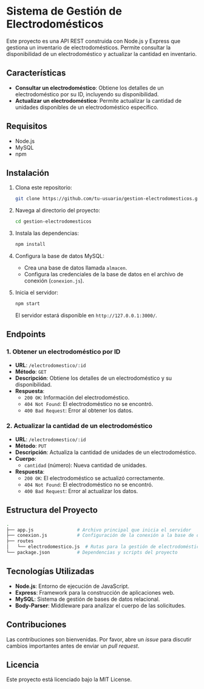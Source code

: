 # Sistema de Gestión de Electrodomésticos

Este proyecto es una API REST construida con Node.js y Express que gestiona un inventario de electrodomésticos. Permite consultar la disponibilidad de un electrodoméstico y actualizar la cantidad en inventario.

## Características

- **Consultar un electrodoméstico**: Obtiene los detalles de un electrodoméstico por su ID, incluyendo su disponibilidad.
- **Actualizar un electrodoméstico**: Permite actualizar la cantidad de unidades disponibles de un electrodoméstico específico.

## Requisitos

- Node.js
- MySQL
- npm

## Instalación

1. Clona este repositorio:

   ```bash
   git clone https://github.com/tu-usuario/gestion-electrodomesticos.git
   ```

2. Navega al directorio del proyecto:

   ```bash
   cd gestion-electrodomesticos
   ```

3. Instala las dependencias:

   ```bash
   npm install
   ```

4. Configura la base de datos MySQL:

   - Crea una base de datos llamada `almacen`.
   - Configura las credenciales de la base de datos en el archivo de conexión (`conexion.js`).

5. Inicia el servidor:

   ```bash
   npm start
   ```

   El servidor estará disponible en `http://127.0.0.1:3000/`.

## Endpoints

### 1. Obtener un electrodoméstico por ID

- **URL**: `/electrodomestico/:id`
- **Método**: `GET`
- **Descripción**: Obtiene los detalles de un electrodoméstico y su disponibilidad.
- **Respuesta**:
  - `200 OK`: Información del electrodoméstico.
  - `404 Not Found`: El electrodoméstico no se encontró.
  - `400 Bad Request`: Error al obtener los datos.

### 2. Actualizar la cantidad de un electrodoméstico

- **URL**: `/electrodomestico/:id`
- **Método**: `PUT`
- **Descripción**: Actualiza la cantidad de unidades de un electrodoméstico.
- **Cuerpo**:
  - `cantidad` (número): Nueva cantidad de unidades.
- **Respuesta**:
  - `200 OK`: El electrodoméstico se actualizó correctamente.
  - `404 Not Found`: El electrodoméstico no se encontró.
  - `400 Bad Request`: Error al actualizar los datos.

## Estructura del Proyecto

```bash
.
├── app.js                # Archivo principal que inicia el servidor
├── conexion.js           # Configuración de la conexión a la base de datos
├── routes
│   └── electrodomestico.js  # Rutas para la gestión de electrodomésticos
└── package.json          # Dependencias y scripts del proyecto
```

## Tecnologías Utilizadas

- **Node.js**: Entorno de ejecución de JavaScript.
- **Express**: Framework para la construcción de aplicaciones web.
- **MySQL**: Sistema de gestión de bases de datos relacional.
- **Body-Parser**: Middleware para analizar el cuerpo de las solicitudes.

## Contribuciones

Las contribuciones son bienvenidas. Por favor, abre un *issue* para discutir cambios importantes antes de enviar un *pull request*.

## Licencia

Este proyecto está licenciado bajo la MIT License.
